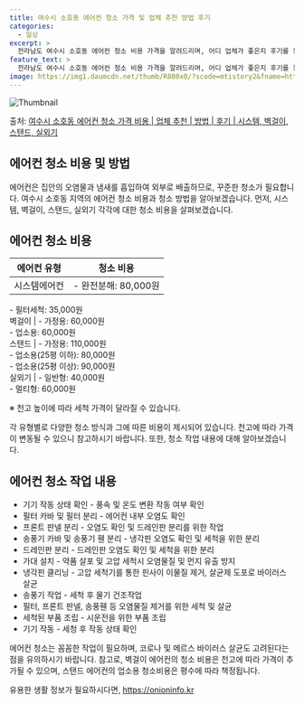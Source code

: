 ```yaml
---
title: 여수시 소호동 에어컨 청소 가격 및 업체 추천 방법 후기
categories:
  - 일상
excerpt: >
  전라남도 여수시 소호동 에어컨 청소 비용 가격을 알려드리며, 어디 업체가 좋은지 후기를 통해 알아보겠습니다. 현재 글에서는 시스템, 벽걸이, 스탠드, 실외기 각각에 대해 청소 비용이 나와 있으니 참고하시면 되겠습니다. 에어컨 분해 청소 방법 보기 👈 클릭셀프 에어컨 청소 방법 보기👈 클릭여수시 소호동 에어컨 청소 비용시스템에어컨 방식클리닝방식금액1way 방식에어컨 완전분해80,000원1way 방식에어컨 필터세척35,000원2way 방식에어컨 완전분해90,000원2way 방식에어컨 필터세척35,000원4way 방식에어컨 완전분해120,000원4way 방식에어컨 필터세척35,000원원형방식에어컨 완전분해140,000원원형방식에어컨 필터세척35,000원에어컨 청소 견적 샘플 보기 👈 클릭에어컨 냄새의 원인 에..
feature_text: >
  전라남도 여수시 소호동 에어컨 청소 비용 가격을 알려드리며, 어디 업체가 좋은지 후기를 통해 알아보겠습니다. 현재 글에서는 시스템, 벽걸이, 스탠드, 실외기 각각에 대해 청소 비용이 나와 있으니 참고하시면 되겠습니다. 에어컨 분해 청소 방법 보기 👈 클릭셀프 에어컨 청소 방법 보기👈 클릭여수시 소호동 에어컨 청소 비용시스템에어컨 방식클리닝방식금액1way 방식에어컨 완전분해80,000원1way 방식에어컨 필터세척35,000원2way 방식에어컨 완전분해90,000원2way 방식에어컨 필터세척35,000원4way 방식에어컨 완전분해120,000원4way 방식에어컨 필터세척35,000원원형방식에어컨 완전분해140,000원원형방식에어컨 필터세척35,000원에어컨 청소 견적 샘플 보기 👈 클릭에어컨 냄새의 원인 에..
image: https://img1.daumcdn.net/thumb/R800x0/?scode=mtistory2&fname=https%3A%2F%2Fblog.kakaocdn.net%2Fdn%2FYUera%2FbtsHw3OtQV0%2FHweCnyYAyxPDxt7KQ0TVI1%2Fimg.webp
---
```


![Thumbnail](https://img1.daumcdn.net/thumb/R800x0/?scode=mtistory2&fname=https%3A%2F%2Fblog.kakaocdn.net%2Fdn%2FYUera%2FbtsHw3OtQV0%2FHweCnyYAyxPDxt7KQ0TVI1%2Fimg.webp)

<p>출처: <a href="https://onioninfo.kr/entry/%EC%97%AC%EC%88%98%EC%8B%9C-%EC%86%8C%ED%98%B8%EB%8F%99-%EC%97%90%EC%96%B4%EC%BB%A8-%EC%B2%AD%EC%86%8C-%EA%B0%80%EA%B2%A9-%EB%B9%84%EC%9A%A9-%EC%97%85%EC%B2%B4-%EC%B6%94%EC%B2%9C-%EB%B0%A9%EB%B2%95-%ED%9B%84%EA%B8%B0-%EC%8B%9C%EC%8A%A4%ED%85%9C-%EB%B2%BD%EA%B1%B8%EC%9D%B4-%EC%8A%A4%ED%83%A0%EB%93%9C-%EC%8B%A4%EC%99%B8%EA%B8%B0" rel="dofollow">여수시 소호동 에어컨 청소 가격 비용 | 업체 추천 | 방법 | 후기 | 시스템, 벽걸이, 스탠드, 실외기</a> </p>

## 에어컨 청소 비용 및 방법

에어컨은 집안의 오염물과 냄새를 흡입하여 외부로 배출하므로, 꾸준한 청소가 필요합니다. 여수시 소호동 지역의 에어컨 청소 비용과 청소 방법을
알아보겠습니다. 먼저, 시스템, 벽걸이, 스탠드, 실외기 각각에 대한 청소 비용을 살펴보겠습니다.

## 에어컨 청소 비용

**에어컨 유형** | **청소 비용**  
---|---  
시스템에어컨 | \- 완전분해: 80,000원  
\- 필터세척: 35,000원  
벽걸이 | \- 가정용: 60,000원  
\- 업소용: 60,000원  
스탠드 | \- 가정용: 110,000원  
\- 업소용(25평 이하): 80,000원  
\- 업소용(25평 이상): 90,000원  
실외기 | \- 일반형: 40,000원  
\- 멀티형: 60,000원  
  
※ 천고 높이에 따라 세척 가격이 달라질 수 있습니다.  
  
각 유형별로 다양한 청소 방식과 그에 따른 비용이 제시되어 있습니다. 천고에 따라 가격이 변동될 수 있으니 참고하시기 바랍니다. 또한, 청소
작업 내용에 대해 알아보겠습니다.

## 에어컨 청소 작업 내용

  * 기기 작동 상태 확인 - 풍속 및 온도 변환 작동 여부 확인
  * 필터 카바 및 필터 분리 - 에어컨 내부 오염도 확인
  * 프론트 판넬 분리 - 오염도 확인 및 드레인판 분리를 위한 작업
  * 송풍기 카바 및 송풍기 휀 분리 - 냉각핀 오염도 확인 및 세척을 위한 분리
  * 드레인판 분리 - 드레인판 오염도 확인 및 세척을 위한 분리
  * 가대 설치 - 약품 살포 및 고압 세척시 오염물질 및 먼지 유출 방지
  * 냉각핀 클리닝 - 고압 세척기를 통한 핀사이 이물질 제거, 살균제 도포로 바이러스 살균
  * 송풍기 작업 - 세척 후 물기 건조작업
  * 필터, 프론트 판넬, 송풍휀 등 오염물질 제거를 위한 세척 및 살균
  * 세척된 부품 조립 - 시운전을 위한 부품 조립
  * 기기 작동 - 세청 후 작동 상태 확인

에어컨 청소는 꼼꼼한 작업이 필요하며, 코로나 및 메르스 바이러스 살균도 고려된다는 점을 유의하시기 바랍니다. 참고로, 벽걸이 에어컨의 청소
비용은 천고에 따라 가격이 추가될 수 있으며, 스탠드 에어컨의 업소용 청소비용은 평수에 따라 책정됩니다.

 

유용한 생활 정보가 필요하시다면, <a href="https://onioninfo.kr" rel="dofollow">https://onioninfo.kr</a>


